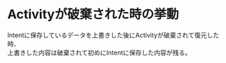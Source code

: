 # Activityが破棄された時の挙動  
Intentに保存しているデータを上書きした後にActivityが破棄されて復元した時、  
上書きした内容は破棄されて初めにIntentに保存した内容が残る。
